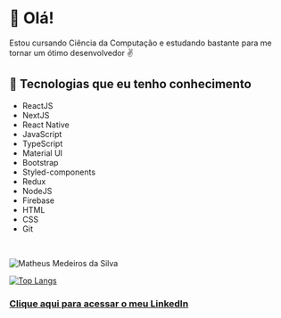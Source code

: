 # 👋 Olá!

<p>Estou cursando Ciência da Computação e estudando bastante para me tornar um ótimo desenvolvedor ✌</p>

## :rocket: Tecnologias que eu tenho conhecimento

- ReactJS
- NextJS
- React Native
- JavaScript
- TypeScript
- Material UI
- Bootstrap
- Styled-components
- Redux
- NodeJS
- Firebase
- HTML
- CSS
- Git

<br/>

![Matheus Medeiros da Silva](https://github-readme-stats.vercel.app/api?username=matheusmeed&show_icons=true&theme=github_dark)

[![Top Langs](https://github-readme-stats.vercel.app/api/top-langs/?username=matheusmeed&layout=compact&theme=github_dark)](https://github.com/anuraghazra/github-readme-stats)



### <a href="https://www.linkedin.com/in/matheus-medeiros-da-silva/">Clique aqui para acessar o meu LinkedIn</a>
<br/>
